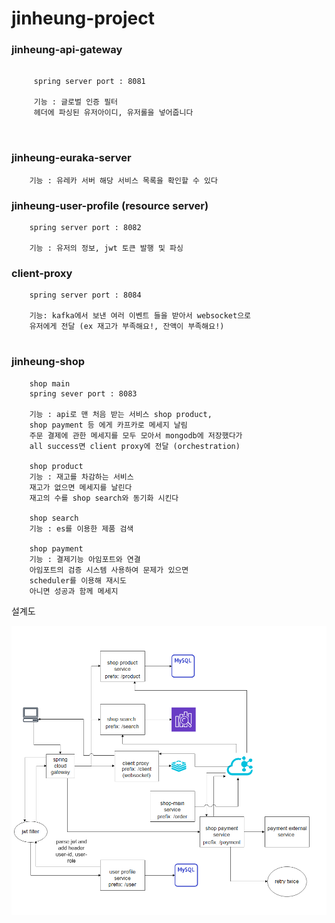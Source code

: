 # jinheung-project

### jinheung-api-gateway

```

     spring server port : 8081
     
     기능 : 글로벌 인증 필터 
     헤더에 파싱된 유저아이디, 유저롤을 넣어줍니다
     
     
```

### jinheung-euraka-server

```
    기능 : 유레카 서버 해당 서비스 목록을 확인할 수 있다
```

### jinheung-user-profile (resource server)

```
    spring server port : 8082
    
    기능 : 유저의 정보, jwt 토큰 발행 및 파싱
```

### client-proxy 

```
    spring server port : 8084
    
    기능: kafka에서 보낸 여러 이벤트 들을 받아서 websocket으로 
    유저에게 전달 (ex 재고가 부족해요!, 잔액이 부족해요!)
    
```



### jinheung-shop

```
    shop main
    spring sever port : 8083
    
    기능 : api로 맨 처음 받는 서비스 shop product, 
    shop payment 등 에게 카프카로 메세지 날림
    주문 결제에 관한 메세지를 모두 모아서 mongodb에 저장했다가 
    all success면 client proxy에 전달 (orchestration)
 
    shop product
    기능 : 재고를 차감하는 서비스
    재고가 없으면 메세지를 날린다
    재고의 수를 shop search와 동기화 시킨다 
    
    shop search 
    기능 : es를 이용한 제품 검색 
    
    shop payment
    기능 : 결제기능 아임포트와 연결 
    아임포트의 검증 시스템 사용하여 문제가 있으면 
    scheduler를 이용해 재시도
    아니면 성공과 함께 메세지 

```
설계도

![](포트폴리오.png)
